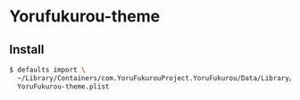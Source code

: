 # Yorufukurou-theme

## Install

```bash
$ defaults import \
  ~/Library/Containers/com.YoruFukurouProject.YoruFukurou/Data/Library/Preferences/com.YoruFukurouProject.YoruFukurou.plist \
  YoruFukurou-theme.plist
```